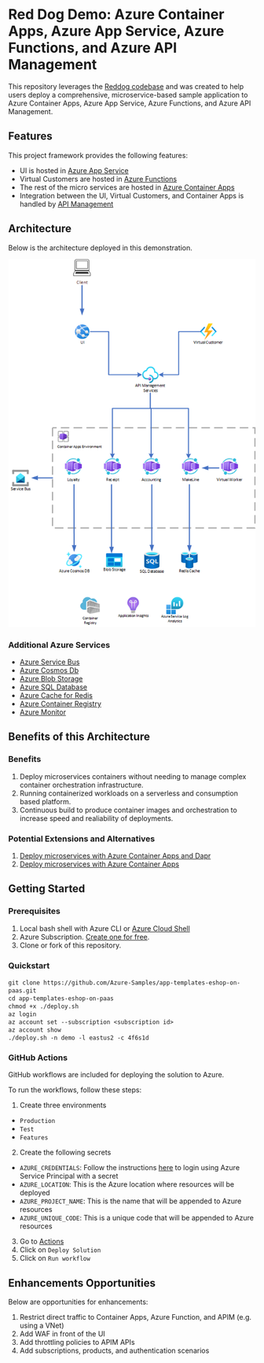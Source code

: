 # Red Dog Demo: Azure Container Apps, Azure App Service, Azure Functions, and Azure API Management

This repository leverages the [Reddog codebase](https://github.com/Azure/reddog-code) and was created to help users deploy a comprehensive, microservice-based sample application to Azure Container Apps, Azure App Service, Azure Functions, and Azure API Management.

## Features

This project framework provides the following features:

* UI is hosted in [Azure App Service](https://azure.microsoft.com/en-us/products/app-service/)
* Virtual Customers are hosted in [Azure Functions](https://azure.microsoft.com/en-us/products/functions/)
* The rest of the micro services are hosted in [Azure Container Apps](https://azure.microsoft.com/en-us/services/container-apps/)
* Integration between the UI, Virtual Customers, and Container Apps is handled by [API Management](https://azure.microsoft.com/en-us/products/api-management/)

## Architecture

Below is the architecture  deployed in this demonstration.

![Integration Architecture](assets/paas-architecture.png)

### Additional Azure Services

* [Azure Service Bus](https://azure.microsoft.com/en-us/products/service-bus/)
* [Azure Cosmos Db](https://azure.microsoft.com/en-us/products/cosmos-db/)
* [Azure Blob Storage](https://azure.microsoft.com/en-us/products/storage/blobs/)
* [Azure SQL Database](https://azure.microsoft.com/en-us/products/azure-sql/database/)
* [Azure Cache for Redis](https://azure.microsoft.com/en-ca/products/cache/)
* [Azure Container Registry](https://azure.microsoft.com/en-ca/products/container-registry/)
* [Azure Monitor](https://azure.microsoft.com/en-ca/products/monitor/)

## Benefits of this Architecture

### Benefits

1. Deploy microservices containers without needing to manage complex container orchestration infrastructure.
1. Running containerized workloads on a serverless and consumption based platform.
1. Continuous build to produce container images and orchestration to increase speed and realiability of deployments.

### Potential Extensions and Alternatives

1. [Deploy microservices with Azure Container Apps and Dapr](https://learn.microsoft.com/en-us/azure/architecture/example-scenario/serverless/microservices-with-container-apps-dapr)
1. [Deploy microservices with Azure Container Apps](https://learn.microsoft.com/en-us/azure/architecture/example-scenario/serverless/microservices-with-container-apps)

## Getting Started

### Prerequisites

1. Local bash shell with Azure CLI or [Azure Cloud Shell](https://ms.portal.azure.com/#cloudshell/)
1. Azure Subscription. [Create one for free](https://azure.microsoft.com/en-us/free/).
1. Clone or fork of this repository.

### Quickstart

```
git clone https://github.com/Azure-Samples/app-templates-eshop-on-paas.git
cd app-templates-eshop-on-paas
chmod +x ./deploy.sh
az login
az account set --subscription <subscription id>
az account show
./deploy.sh -n demo -l eastus2 -c 4f6s1d
```

### GitHub Actions

GitHub workflows are included for deploying the solution to Azure.

To run the workflows, follow these steps:

1. Create three environments
  - `Production`
  - `Test`
  - `Features` 
2. Create the following secrets
  - `AZURE_CREDENTIALS`: Follow the instructions [here](github.com/marketplace/actions/azure-login#configure-a-service-principal-with-a-secret) to login using Azure Service Principal with a secret
  - `AZURE_LOCATION`: This is the Azure location where resources will be deployed
  - `AZURE_PROJECT_NAME`: This is the name that will be appended to Azure resources
  - `AZURE_UNIQUE_CODE`: This is a unique code that will be appended to Azure resources
3. Go to [Actions](https://github.com/Azure-Samples/app-templates-eshop-on-paas/actions/)
4. Click on `Deploy Solution`
5. Click on `Run workflow`



## Enhancements Opportunities

Below are opportunities for enhancements: 

1. Restrict direct traffic to Container Apps, Azure Function, and APIM (e.g. using a VNet)
2. Add WAF in front of the UI
3. Add throttling policies to APIM APIs
4. Add subscriptions, products, and authentication scenarios